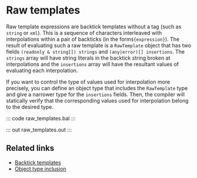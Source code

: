 # Raw templates

Raw template expressions are backtick templates without a tag (such as `string` or `xml`). This is a sequence of characters interleaved with interpolations within a pair of backticks (in the form`${expression}`). The result of evaluating such a raw template is a `RawTemplate` object that has two fields `(readonly & string[]) strings` and `(any|error)[] insertions`. The `strings` array will have string literals in the backtick string broken at interpolations and the `insertions` array will have the resultant values of evaluating each interpolation.

If you want to control the type of values used for interpolation more precisely, you can define an object type that includes the `RawTemplate` type and give a narrower type for the `insertions` fields. Then, the compiler will statically verify that the corresponding values used for interpolation belong to the desired type.

::: code raw_templates.bal :::

::: out raw_templates.out :::

## Related links
- [Backtick templates](https://ballerina.io/learn/by-example/backtick-templates/)
- [Object type inclusion](https://ballerina.io/learn/by-example/object-type-inclusion/)
